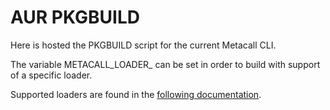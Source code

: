 # AUR PKGBUILD

Here is hosted the PKGBUILD script for the current Metacall CLI.

The variable METACALL_LOADER_<language> can be set in order to build with support of a specific loader.

Supported loaders are found in the [following documentation](https://github.com/metacall/core/blob/develop/docs/README.md#21-loaders-backends).
